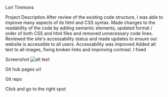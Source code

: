 Lori Timmons

Project Description 
After review of the existing code structure, I was able to improve many aspects of its html and CSS syntax. Made changes to the readability of the code by adding semantic elements, updated format / order of both CSS and html files and removed unnecessary code lines. Reviewed the site's accessability status and made updates to ensure our website is accessible to all users. Accessability was improved Added alt text to all images, fixing broken links and improving contrast. I fixed 

Screenshot 
![alt text](http://url/to/img.png)

Git hub pages url 

Git repo

Click and go to the right spot 
